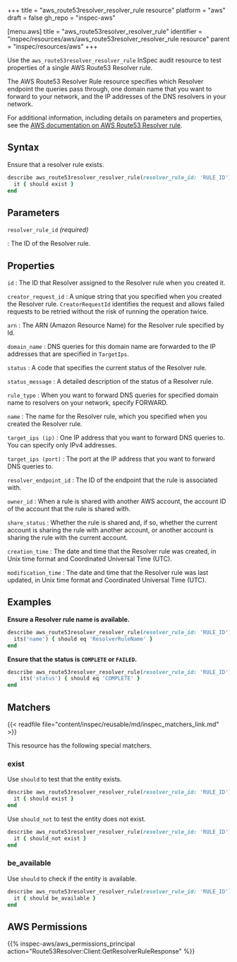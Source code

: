 +++
title = "aws_route53resolver_resolver_rule resource"
platform = "aws"
draft = false
gh_repo = "inspec-aws"

[menu.aws]
title = "aws_route53resolver_resolver_rule"
identifier = "inspec/resources/aws/aws_route53resolver_resolver_rule resource"
parent = "inspec/resources/aws"
+++

Use the `aws_route53resolver_resolver_rule` InSpec audit resource to test properties of a single AWS Route53 Resolver rule.

The AWS Route53 Resolver Rule resource specifies which Resolver endpoint the queries pass through, one domain name that you want to forward to your network, and the IP addresses of the DNS resolvers in your network.

For additional information, including details on parameters and properties, see the [AWS documentation on AWS Route53 Resolver rule](https://docs.aws.amazon.com/AWSCloudFormation/latest/UserGuide/aws-resource-route53resolver-resolverrule.html).

## Syntax

Ensure that a resolver rule exists.

```ruby
describe aws_route53resolver_resolver_rule(resolver_rule_id: 'RULE_ID') do
  it { should exist }
end
```

## Parameters

`resolver_rule_id` _(required)_

: The ID of the Resolver rule.

## Properties

`id`
: The ID that Resolver assigned to the Resolver rule when you created it.

`creator_request_id`
: A unique string that you specified when you created the Resolver rule. `CreatorRequestId` identifies the request and allows failed requests to be retried without the risk of running the operation twice.

`arn`
: The ARN (Amazon Resource Name) for the Resolver rule specified by Id.

`domain_name`
: DNS queries for this domain name are forwarded to the IP addresses that are specified in `TargetIps`.

`status`
: A code that specifies the current status of the Resolver rule.

`status_message`
: A detailed description of the status of a Resolver rule.

`rule_type`
: When you want to forward DNS queries for specified domain name to resolvers on your network, specify FORWARD.

`name`
: The name for the Resolver rule, which you specified when you created the Resolver rule.

`target_ips (ip)`
: One IP address that you want to forward DNS queries to. You can specify only IPv4 addresses.

`target_ips (port)`
: The port at the IP address that you want to forward DNS queries to.

`resolver_endpoint_id`
: The ID of the endpoint that the rule is associated with.

`owner_id`
: When a rule is shared with another AWS account, the account ID of the account that the rule is shared with.

`share_status`
: Whether the rule is shared and, if so, whether the current account is sharing the rule with another account, or another account is sharing the rule with the current account.

`creation_time`
: The date and time that the Resolver rule was created, in Unix time format and Coordinated Universal Time (UTC).

`modification_time`
: The date and time that the Resolver rule was last updated, in Unix time format and Coordinated Universal Time (UTC).

## Examples

**Ensure a Resolver rule name is available.**

```ruby
describe aws_route53resolver_resolver_rule(resolver_rule_id: 'RULE_ID') do
  its('name') { should eq 'ResolverRuleName' }
end
```

**Ensure that the status is `COMPLETE` or `FAILED`.**

```ruby
describe aws_route53resolver_resolver_rule(resolver_rule_id: 'RULE_ID') do
    its('status') { should eq 'COMPLETE' }
end
```

## Matchers

{{< readfile file="content/inspec/reusable/md/inspec_matchers_link.md" >}}

This resource has the following special matchers.

### exist

Use `should` to test that the entity exists.

```ruby
describe aws_route53resolver_resolver_rule(resolver_rule_id: 'RULE_ID') do
  it { should exist }
end
```

Use `should_not` to test the entity does not exist.

```ruby
describe aws_route53resolver_resolver_rule(resolver_rule_id: 'RULE_ID') do
  it { should_not exist }
end
```

### be_available

Use `should` to check if the entity is available.

```ruby
describe aws_route53resolver_resolver_rule(resolver_rule_id: 'RULE_ID') do
  it { should be_available }
end
```

## AWS Permissions

{{% inspec-aws/aws_permissions_principal action="Route53Resolver:Client:GetResolverRuleResponse" %}}
